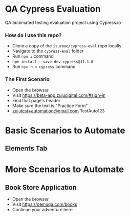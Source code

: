 # QA Cypress Evaluation
QA automated testing evaluation project using Cypress.io

### How do I use this repo?

- Clone a copy of the `isurooo/cypress-eval` repo locally
- Navigate to the `cypress-eval` folder
- Run `npm i` command
- `npm install --save-dev cypress@11.1.0 `
- Run `npx run cypress` command

### The First Scenario

- Open the browser
- Visit https://beta-app.zujudigital.com/#sign-in
- Find that page's header
- Make sure the text is "Practice Form"
-  zujutest+automation@gmail.com 
 TestAuto123

# Basic Scenarios to Automate

## Elements Tab

# More Scenarios to Automate

## Book Store Application

- Open the browser
- Visit https://demoqa.com/books
- Continue your adventure here







